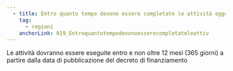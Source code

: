 ```yaml
---
  - title: Entro quanto tempo devono essere completate le attività oggetto di finanziamento?
    tag:
      - regioni
    anchorLink: 019_Entroquantotempodevonoesserecompletateleattiv
---
```


Le attività dovranno essere eseguite entro e non oltre 12 mesi (365 giorni) a partire dalla data di pubblicazione del decreto di finanziamento
